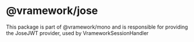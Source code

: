 # @vramework/jose

This package is part of @vramework/mono and is responsible for providing the JoseJWT provider, used by VrameworkSessionHandler
